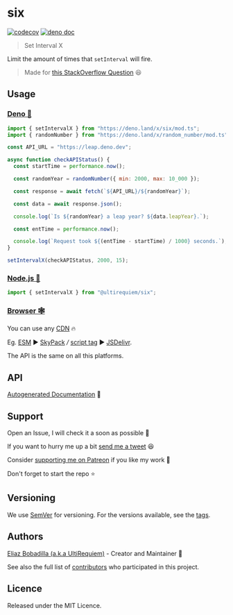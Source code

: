# six

[![codecov](https://codecov.io/gh/ultirequiem/six/branch/main/graph/badge.svg)](https://codecov.io/gh/ultirequiem/six)
[![deno doc](https://doc.deno.land/badge.svg)](https://doc.deno.land/https/deno.land/x/six/mod.ts)

> Set Interval X

Limit the amount of times that `setInterval` will fire.

> Made for
> [this StackOverflow Question](https://stackoverflow.com/questions/2956966) 😆

## Usage

### [Deno 🚀](https://deno.land/x/six)

```javascript
import { setIntervalX } from "https://deno.land/x/six/mod.ts";
import { randomNumber } from "https://deno.land/x/random_number/mod.ts";

const API_URL = "https://leap.deno.dev";

async function checkAPIStatus() {
  const startTime = performance.now();

  const randomYear = randomNumber({ min: 2000, max: 10_000 });

  const response = await fetch(`${API_URL}/${randomYear}`);

  const data = await response.json();

  console.log(`Is ${randomYear} a leap year? ${data.leapYear}.`);

  const entTime = performance.now();

  console.log(`Request took ${(entTime - startTime) / 1000} seconds.`);
}

setIntervalX(checkAPIStatus, 2000, 15);
```

### [Node.js 🐢](https://www.npmjs.com/package/@ultirequiem/six)

```typescript
import { setIntervalX } from "@ultirequiem/six";
```

### [Browser 🕸](https://developer.mozilla.org/en-US/docs/Glossary/Browser)

You can use any [CDN](https://en.wikipedia.org/wiki/Content_delivery_network) 🔥

Eg. [ESM](https://developer.mozilla.org/en-US/docs/Web/JavaScript/Guide/Modules)
▶ [SkyPack](https://cdn.skypack.dev/@ultirequiem/six) _/_
[script tag](https://developer.mozilla.org/en-US/docs/Web/HTML/Element/script) ▶
[JSDelivr](https://cdn.jsdelivr.net/npm/@ultirequiem/six).

The API is the same on all this platforms.

## API

[Autogenerated Documentation](https://doc.deno.land/https://deno.land/x/six/mod.ts)
🚀

## Support

Open an Issue, I will check it a soon as possible 👀

If you want to hurry me up a bit
[send me a tweet](https://twitter.com/intent/tweet?text=%40UltiRequiem%20) 😆

Consider [supporting me on Patreon](https://patreon.com/UltiRequiem) if you like
my work 🚀

Don't forget to start the repo ⭐

## Versioning

We use [SemVer](http://semver.org) for versioning. For the versions available,
see the [tags](https://github.com/UltiRequiem/six/tags).

## Authors

[Eliaz Bobadilla (a.k.a UltiRequiem)](https://ultirequiem.com) - Creator and
Maintainer 💪

See also the full list of
[contributors](https://github.com/UltiRequiem/six/contributors) who participated
in this project.

## Licence

Released under the MIT Licence.
